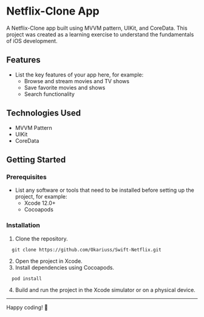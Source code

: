 # Netflix-Clone App



A Netflix-Clone app built using MVVM pattern, UIKit, and CoreData. This project was created as a learning exercise to understand the fundamentals of iOS development.

## Features

- List the key features of your app here, for example:
  - Browse and stream movies and TV shows
  - Save favorite movies and shows
  - Search functionality
  
## Technologies Used

- MVVM Pattern
- UIKit
- CoreData

## Getting Started

### Prerequisites

- List any software or tools that need to be installed before setting up the project, for example:
  - Xcode 12.0+
  - Cocoapods
  
### Installation

1. Clone the repository.
```
  git clone https://github.com/Okariuss/Swift-Netflix.git
```
2. Open the project in Xcode.
3. Install dependencies using Cocoapods.
```
  pod install
```
4. Build and run the project in the Xcode simulator or on a physical device.

---

Happy coding! 🚀

